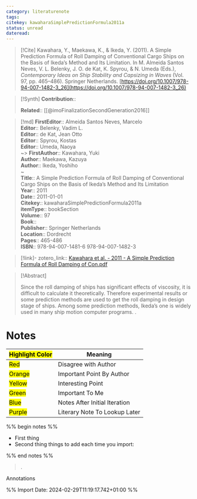 ```yaml
---
category: literaturenote
tags: 
citekey: kawaharaSimplePredictionFormula2011a
status: unread
dateread:
---
```


> [!Cite]
> Kawahara, Y., Maekawa, K., & Ikeda, Y. (2011). A Simple Prediction Formula of Roll Damping of Conventional Cargo Ships on the Basis of Ikeda’s Method and Its Limitation. In M. Almeida Santos Neves, V. L. Belenky, J. O. de Kat, K. Spyrou, & N. Umeda (Eds.), _Contemporary Ideas on Ship Stability and Capsizing in Waves_ (Vol. 97, pp. 465–486). Springer Netherlands. [https://doi.org/10.1007/978-94-007-1482-3_26](https://doi.org/10.1007/978-94-007-1482-3_26)

>[!Synth]
>**Contribution**:: 
>
>**Related**::  [[@imoFinalizationSecondGeneration2016]] 
>

>[!md]
> **FirstEditor**:: Almeida Santos Neves, Marcelo  
> **Editor**:: Belenky, Vadim L.  
> **Editor**:: de Kat, Jean Otto  
> **Editor**:: Spyrou, Kostas  
> **Editor**:: Umeda, Naoya  
~> **FirstAuthor**:: Kawahara, Yuki  
> **Author**:: Maekawa, Kazuya  
> **Author**:: Ikeda, Yoshiho  
~    
> **Title**:: A Simple Prediction Formula of Roll Damping of Conventional Cargo Ships on the Basis of Ikeda’s Method and Its Limitation  
> **Year**:: 2011  
> **Date**:: 2011-01-01  
> **Citekey**:: kawaharaSimplePredictionFormula2011a  
> **itemType**:: bookSection  
> **Volume**:: 97  
> **Book**::   
> **Publisher**:: Springer Netherlands  
> **Location**:: Dordrecht   
> **Pages**:: 465-486  
> **ISBN**:: 978-94-007-1481-6 978-94-007-1482-3    

> [!link]-
> zotero_link:: [Kawahara et al. - 2011 - A Simple Prediction Formula of Roll Damping of Con.pdf](zotero://select/library/items/DGHUUM8I)


> [!Abstract]
>
> Since the roll damping of ships has significant effects of viscosity, it is difficult to calculate it theoretically. Therefore experimental results or some prediction methods are used to get the roll damping in design stage of ships. Among some prediction methods, Ikeda’s one is widely used in many ship motion computer programs.
>.
> 
# Notes

| <mark class="hltr-grey">Highlight Color</mark> | Meaning                       |
| ---------------------------------------------- | ----------------------------- |
| <mark class="hltr-red">Red</mark>              | Disagree with Author          |
| <mark class="hltr-orange">Orange</mark>        | Important Point By Author     |
| <mark class="hltr-yellow">Yellow</mark>        | Interesting Point             |
| <mark class="hltr-green">Green</mark>          | Important To Me               |
| <mark class="hltr-blue">Blue</mark>            | Notes After Initial Iteration |
| <mark class="hltr-purple">Purple</mark>        | Literary Note To Lookup Later |

%% begin notes %%
- First thing
- Second thing
things to add each time you import:

%% end notes %%

>.
 
 Annotations


%% Import Date: 2024-02-29T11:19:17.742+01:00 %%
